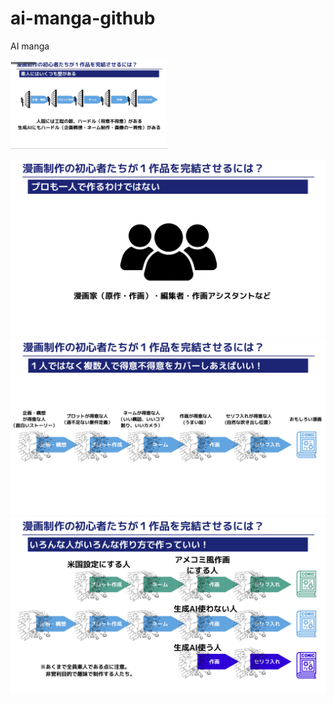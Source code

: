 # ai-manga-github

AI manga

<img src="/assets/slide1.png" width="50%"/>

![slide2](/assets/slide2.png)
![slide3](/assets/slide3.png)
![slide4](/assets/slide4.png)